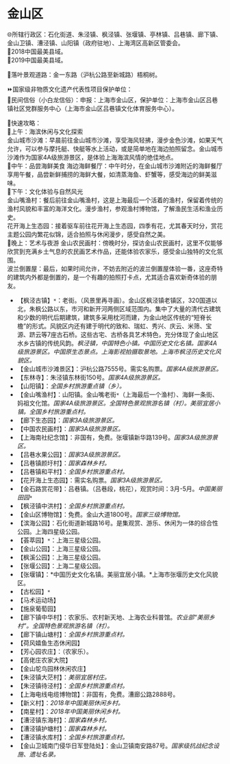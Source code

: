 # 金山区  
🌐所辖行政区：石化街道、朱泾镇、枫泾镇、张堰镇、亭林镇、吕巷镇、廊下镇、金山卫镇、漕泾镇、山阳镇（政府驻地）、上海湾区高新区管委会。  
🏅2018中国最美县域。  
🏅2019中国最美县域。  
  
🧭落叶景观道路：金一东路（沪杭公路至新城路）梧桐树。  
  
⏩国家级非物质文化遗产代表性项目保护单位：  
🔸民间信俗（小白龙信俗）：申报：上海市金山区，保护单位：上海市金山区吕巷镇社区党群服务中心（上海市金山区吕巷镇文化体育服务中心）。  
  
🧭快速攻略：  
🔸上午：海滨休闲与文化探索  
金山城市沙滩：早晨前往金山城市沙滩，享受海风轻拂，漫步金色沙滩，如果天气允许，可以参与摩托艇、快艇等水上活动，或是简单地在海边拍照留念。金山城市沙滩作为国家4A级旅游景区，是体验上海海滨风情的绝佳地点。  
🔸中午：品尝海鲜美食
海边海鲜餐厅：中午时分，在金山城市沙滩附近的海鲜餐厅享用午餐，品尝新鲜捕捞的海鲜大餐，如清蒸海鱼、虾蟹等，感受海边的鲜美滋味。  
🔸下午：文化体验与自然风光  
金山嘴渔村：餐后前往金山嘴渔村，这是上海最后一个活着的渔村，保留着传统的渔村风貌和丰富的海洋文化。漫步渔村，参观渔村博物馆，了解渔民生活和渔业历史。  
花开海上生态园：接着驱车前往花开海上生态园，四季有花，尤其春天时分，赏花主题公园内繁花似锦，适合拍照与休闲漫步，感受自然之美。  
🔸晚上：艺术与夜游
金山农民画村：傍晚时分，探访金山农民画村，这里不仅能够欣赏到充满乡土气息的农民画艺术作品，还能体验农家乐，感受金山独特的文化氛围。  
波兰倒置屋：最后，如果时间允许，不妨去附近的波兰倒置屋体验一番，这座奇特的建筑内外都是倒置的，是一个有趣的拍照打卡点，尤其适合喜欢新奇体验的朋友。  
  
* 【枫泾古镇】`*`：老街。（风景里再寻画）。金山区枫泾镇老镇区，320国道以北，朱枫公路以东，市河和新开河两侧区域范围内。集中了大量的清代古建筑和少数的明代后期建筑，建筑多采用枕河而建，为金山地区传统的“短脊长檐”的形式。风貌区内还有建于明代的致和、瑞虹、秀兴、庆云、米筛、宝源、跻云等7座古石桥。这些古宅、古桥各具艺术特色，充分体现了金山地区水乡古镇的传统风韵。*枫泾镇，中国特色小镇。中国历史文化名镇。国家4A级旅游景区。中国原生态景点。上海影视拍摄取景地。上海市枫泾历史文化风貌区。*  
* 【金山城市沙滩景区】：沪杭公路7555号。需实名购票。*国家4A级旅游景区。*  
* 【东林寺】：朱泾镇东林街150号。*国家4A级旅游景区。*  
* 【山阳镇】：*全国乡村旅游重点镇（乡）。*  
* 【金山嘴渔村】：山阳镇。金山嘴老街`*`（上海最后一个渔村）、海鲜一条街、妈祖文化馆。*国家4A级旅游景区。全国特色景观旅游名镇（村）。美丽宜居小镇。全国乡村旅游重点村。*  
* 【廊下生态园】：*国家3A级旅游景区。*  
* 【中国农民画村】：*国家3A级旅游景区。*  
* 【上海南社纪念馆】：非国有，免费。张堰镇新华路139号。*国家3A级旅游景区。*  
* 【吕巷水果公园】：*国家3A级旅游景区。*  
* 【吕巷镇颜圩村】：*国家森林乡村。*  
* 【吕巷镇和平村】：*全国乡村旅游重点村。*  
* 【花开海上生态园】：需实名购票。*国家3A级旅游景区。*  
* 【金石路赏花带】：吕巷镇。（吕巷段，桃花），观赏时间：3月-5月。*中国美丽田园*`*`  
* 【枫泾镇中洪村】：*全国乡村旅游重点村。*  
* 【金山区博物馆】：免费。金山大道1800号。*国家三级博物馆。*  
* 【滨海公园】：石化街道新城路16号。是集观赏、游乐、休闲为一体的综合性公园。上海四星级公园。  
* 【荟萃园】`*`：上海三星级公园。  
* 【金山公园】：上海三星级公园。  
* 【枫溪公园】：上海三星级公园。  
* 【张堰公园】：上海二星级公园。  
* 【张堰镇】：*中国历史文化名镇。美丽宜居小镇。*上海市张堰历史文化风貌区。  
* 【古松园】`*`  
* 【马术运动场】  
* 【施泉葡萄园】  
* 【廊下镇中华村】：农家乐、农村新天地、上海农业科普馆。*农业部“美丽乡村”。全国特色景观旅游名镇（村）。*  
* 【廊下镇山塘村】：*全国乡村旅游重点村。*  
* 【荷风嬉鱼生态休闲园】  
* 【芳心园农庄】：（农家乐）。  
* 【高佬庄农家大院】  
* 【金山鸵鸟园林休闲农庄】  
* 【朱泾镇大茫村】：*美丽宜居村庄。*  
* 【朱泾镇待泾村】：*全国乡村旅游重点村。*  
* 【上海电线电缆博物馆】：非国有，免费。漕廊公路2888号。  
* 【新义村】：*2018年中国美丽休闲乡村。*  
* 【南星村】：*2018年中国美丽休闲乡村。*  
* 【漕泾镇东海村】：*国家森林乡村。*  
* 【漕泾镇护塘村】：*国家森林乡村。*  
* 【漕泾镇水库村】：*全国乡村旅游重点村。*  
* 【金山卫城南门侵华日军登陆处】：金山卫镇南安路87号。*国家级抗战纪念设施、遗址名录。*